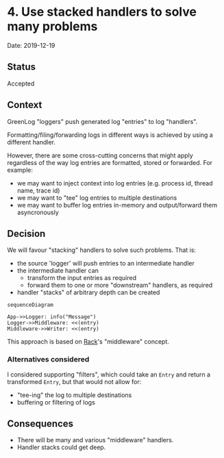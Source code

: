 # 4. Use stacked handlers to solve many problems

Date: 2019-12-19

## Status

Accepted

## Context

GreenLog "loggers" push generated log "entries" to log "handlers".

Formatting/filing/forwarding logs in different ways is achieved by using a different handler.

However, there are some cross-cutting concerns that might apply regardless of the way log entries are formatted, stored or forwarded. For example:

- we may want to inject context into log entries (e.g. process id, thread name, trace id)
- we may want to "tee" log entries to multiple destinations
- we may want to buffer log entries in-memory and output/forward them asyncronously

## Decision

We will favour "stacking" handlers to solve such problems. That is:

* the source 'logger' will push entries to an intermediate handler
* the intermediate handler can
  - transform the input entries as required
  - forward them to one or more "downstream" handlers, as required
* handler "stacks" of arbitrary depth can be created

```mermaid
sequenceDiagram

App->>Logger: info("Message")
Logger->>Middleware: <<(entry)
Middleware->>Writer: <<(entry)
```

This approach is based on [Rack](https://github.com/rack/rack)'s "middleware" concept.

### Alternatives considered

I considered supporting "filters", which could take an `Entry` and return a transformed `Entry`, but that would not allow for:

* "tee-ing" the log to multiple destinations
* buffering or filtering of logs

## Consequences

* There will be many and various "middleware" handlers.
* Handler stacks could get deep.
